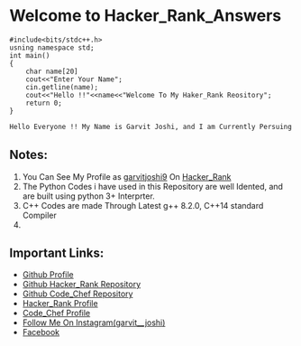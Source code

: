 # Welcome to Hacker_Rank_Answers

    #include<bits/stdc++.h>
    usning namespace std;
    int main()
    {
        char name[20]
        cout<<"Enter Your Name";
        cin.getline(name);
        cout<<"Hello !!"<<name<<"Welcome To My Haker_Rank Reository";
        return 0;
    }
```markdown
Hello Everyone !! My Name is Garvit Joshi, and I am Currently Persuing Computer Science Engineering From Lovely Professional University and I like to do comptetive programming . So, I Hosted This Website To share My Knowledge on Comptetive Programming.
```
## Notes:
1. You Can See My Profile as [garvitjoshi9](https://www.hackerrank.com/garvitjoshi9) On [Hacker_Rank](https://www.hackerrank.com/)
2. The Python Codes i have used in this Repository are well Idented, and are built using python 3+ Interprter.
3. C++ Codes are made Through Latest g++ 8.2.0, C++14 standard Compiler
4. 
## Important Links:
* [Github Profile](https://github.com/garvit-joshi)
* [Github Hacker_Rank Repository](https://github.com/garvit-joshi/HackerRank)
* [Github Code_Chef Repository](https://github.com/garvit-joshi/CodeChef)
* [Hacker_Rank Profile](https://www.hackerrank.com/garvitjoshi9)
* [Code_Chef Profile](https://www.codechef.com/users/garvitjoshi9)
* [Follow Me On Instagram(garvit__joshi)](https://www.instagram.com/garvit__joshi/)
* [Facebook](https://www.facebook.com/profile.php?id=100009274090199)
